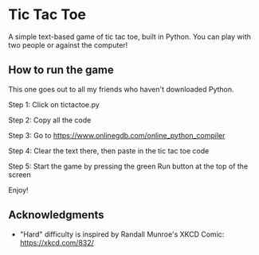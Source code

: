 # Tic Tac Toe

A simple text-based game of tic tac toe, built in Python. You can play with two people or against the computer!

## How to run the game

This one goes out to all my friends who haven't downloaded Python.

Step 1: Click on tictactoe.py

Step 2: Copy all the code

Step 3: Go to https://www.onlinegdb.com/online_python_compiler

Step 4: Clear the text there, then paste in the tic tac toe code

Step 5: Start the game by pressing the green Run button at the top of the screen

Enjoy!

## Acknowledgments

* "Hard" difficulty is inspired by Randall Munroe's XKCD Comic: https://xkcd.com/832/
